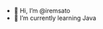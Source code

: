 - 👋 Hi, I’m @iremsato
- 🌱 I’m currently learning Java


<!---
iremsato/iremsato is a ✨ special ✨ repository because its `README.md` (this file) appears on your GitHub profile.
You can click the Preview link to take a look at your changes.
--->
